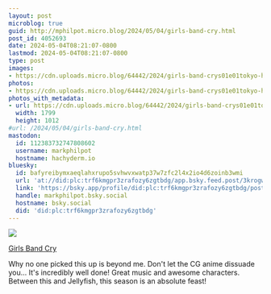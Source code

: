 ```yaml
---
layout: post
microblog: true
guid: http://mphilpot.micro.blog/2024/05/04/girls-band-cry.html
post_id: 4052693
date: 2024-05-04T08:21:07-0800
lastmod: 2024-05-04T08:21:07-0800
type: post
images:
- https://cdn.uploads.micro.blog/64442/2024/girls-band-crys01e01tokyo-hype-0001.jpg
photos:
- https://cdn.uploads.micro.blog/64442/2024/girls-band-crys01e01tokyo-hype-0001.jpg
photos_with_metadata:
- url: https://cdn.uploads.micro.blog/64442/2024/girls-band-crys01e01tokyo-hype-0001.jpg
  width: 1799
  height: 1012
#url: /2024/05/04/girls-band-cry.html
mastodon:
  id: 112383732747808602
  username: markphilpot
  hostname: hachyderm.io
bluesky:
  id: bafyreibymxaeqlahxrupo5svhwvxwatp37w7zfc2l4x2io4d6zoinb3wmi
  url: 'at://did:plc:trf6kmgpr3zrafozy6zgtbdg/app.bsky.feed.post/3krogwte7p22v'
  link: 'https://bsky.app/profile/did:plc:trf6kmgpr3zrafozy6zgtbdg/post/3krogwte7p22v'
  handle: markphilpot.bsky.social
  hostname: bsky.social
  did: 'did:plc:trf6kmgpr3zrafozy6zgtbdg'
---
```

![](https://micro.markphilpot.com/uploads/2024/girls-band-crys01e01tokyo-hype-0001.jpg)

[Girls Band Cry](https://anilist.co/anime/164212/Girls-Band-Cry/)

Why no one picked this up is beyond me. Don't let the CG anime dissuade you... It's incredibly well done! Great music and awesome characters. Between this and Jellyfish, this season is an absolute feast!

